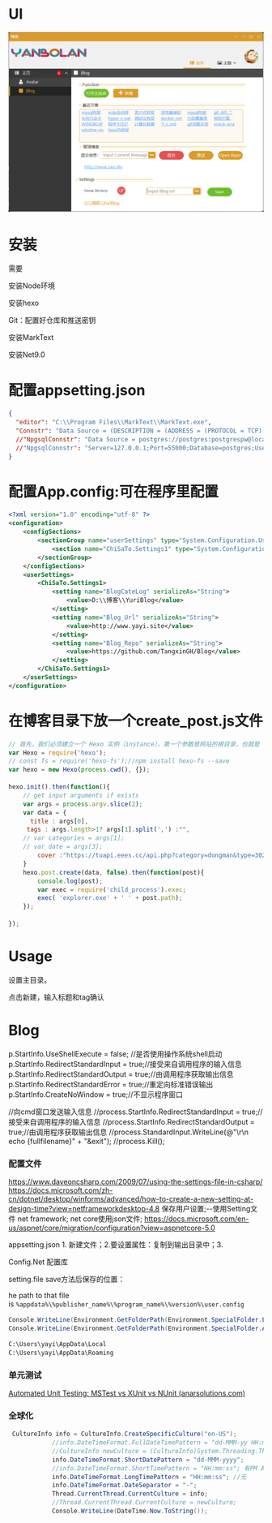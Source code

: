 ﻿# UI

![这是图片](./UI.png "Magic Gardens")

# 安装

需要

安装Node环境

安装hexo

Git：配置好仓库和推送密钥

安装MarkText

安装Net9.0

# 配置appsetting.json

```json
{
  "editor": "C:\\Program Files\\MarkText\\MarkText.exe",
  "Connstr": "Data Source = (DESCRIPTION = (ADDRESS = (PROTOCOL = TCP)(HOST = 127.0.0.1 )(PORT = 49161))(CONNECT_DATA = (SERVER = DEDICATED)(SERVICE_NAME = xe))); user Id = OT; Password = 123456",
  //"NpgsqlConnstr": "Data Source = postgres://postgres:postgrespw@localhost:55000"
  //"NpgsqlConnstr": "Server=127.0.0.1;Port=55000;Database=postgres;User Id=postgres;Password=postgrespw;"
} 
```

# 配置App.config:可在程序里配置

```xml
<?xml version="1.0" encoding="utf-8" ?>
<configuration>
    <configSections>
        <sectionGroup name="userSettings" type="System.Configuration.UserSettingsGroup, System, Version=4.0.0.0, Culture=neutral, PublicKeyToken=b77a5c561934e089" >
            <section name="ChiSaTo.Settings1" type="System.Configuration.ClientSettingsSection, System, Version=4.0.0.0, Culture=neutral, PublicKeyToken=b77a5c561934e089" allowExeDefinition="MachineToLocalUser" requirePermission="false" />
        </sectionGroup>
    </configSections>
    <userSettings>
        <ChiSaTo.Settings1>
            <setting name="BlogCateLog" serializeAs="String">
                <value>D:\\博客\\YuriBlog</value>
            </setting>
            <setting name="Blog_Url" serializeAs="String">
                <value>http://www.yayi.site</value>
            </setting>
            <setting name="Blog_Repo" serializeAs="String">
                <value>https://github.com/TangxinGH/Blog</value>
            </setting>
        </ChiSaTo.Settings1>
    </userSettings>
</configuration>
```

# 在博客目录下放一个create_post.js文件

```javascript
// 首先，我们必须建立一个 Hexo 实例（instance），第一个参数是网站的根目录，也就是 base_dir，而第二个参数则是初始化的选项。接着执行 init 方法后，Hexo 会加载插件及配置文件。
var Hexo = require('hexo');
// const fs = require('hexo-fs');//npm install hexo-fs --save
var hexo = new Hexo(process.cwd(), {});

hexo.init().then(function(){
    // get input arguments if exists
    var args = process.argv.slice(2);
    var data = {
      title : args[0],
     tags : args.length>1? args[1].split(',') :"",
    // var categories = args[1];
    // var date = args[3];
        cover :"https://tuapi.eees.cc/api.php?category=dongman&type=302" // args[4];
    }
    hexo.post.create(data, false).then(function(post){
        console.log(post);
        var exec = require('child_process').exec;
        exec( 'explorer.exe' + ' ' + post.path);
    }); 

});
```

# Usage

 设置主目录。

点击新建，输入标题和tag确认

# Blog

p.StartInfo.UseShellExecute = false;    //是否使用操作系统shell启动
p.StartInfo.RedirectStandardInput = true;//接受来自调用程序的输入信息
p.StartInfo.RedirectStandardOutput = true;//由调用程序获取输出信息
p.StartInfo.RedirectStandardError = true;//重定向标准错误输出
p.StartInfo.CreateNoWindow = true;//不显示程序窗口

//向cmd窗口发送输入信息
//process.StartInfo.RedirectStandardInput = true;//接受来自调用程序的输入信息
//process.StartInfo.RedirectStandardOutput = true;//由调用程序获取输出信息
//process.StandardInput.WriteLine(@"\r\n echo {fullfilename}" + "&exit");
//process.Kill();

### 配置文件

https://www.daveoncsharp.com/2009/07/using-the-settings-file-in-csharp/
https://docs.microsoft.com/zh-cn/dotnet/desktop/winforms/advanced/how-to-create-a-new-setting-at-design-time?view=netframeworkdesktop-4.8
保存用户设置;--使用Setting文件 net framework; net core使用json文件; https://docs.microsoft.com/en-us/aspnet/core/migration/configuration?view=aspnetcore-5.0

appsetting.json 1. 新建文件；2.要设置属性：复制到输出目录中；3.

Config.Net 配置库

setting.file save方法后保存的位置：

he path to that file is `%appdata%\%publisher_name%\%program_name%\%version%\user.config`

```csharp
Console.WriteLine(Environment.GetFolderPath(Environment.SpecialFolder.LocalApplicationData));
Console.WriteLine(Environment.GetFolderPath(Environment.SpecialFolder.ApplicationData));
```

```bash
C:\Users\yayi\AppData\Local
C:\Users\yayi\AppData\Roaming
```

### 

### 单元测试

[Automated Unit Testing: MSTest vs XUnit vs NUnit (anarsolutions.com)](https://anarsolutions.com/automated-unit-testing-tools-comparison/)

### 全球化

```csharp
 CultureInfo info = CultureInfo.CreateSpecificCulture("en-US");
            //info.DateTimeFormat.FullDateTimePattern = "dd-MMM-yy HH:mm:ss";
            //CultureInfo newCulture = (CultureInfo)System.Threading.Thread.CurrentThread.CurrentCulture.Clone();
            info.DateTimeFormat.ShortDatePattern = "dd-MMM-yyyy";
            //info.DateTimeFormat.ShortTimePattern = "HH:mm:ss"; 有PM AM
            info.DateTimeFormat.LongTimePattern = "HH:mm:ss"; //无
            info.DateTimeFormat.DateSeparator = "-";
            Thread.CurrentThread.CurrentCulture = info;
            //Thread.CurrentThread.CurrentCulture = newCulture;
            Console.WriteLine(DateTime.Now.ToString());
```